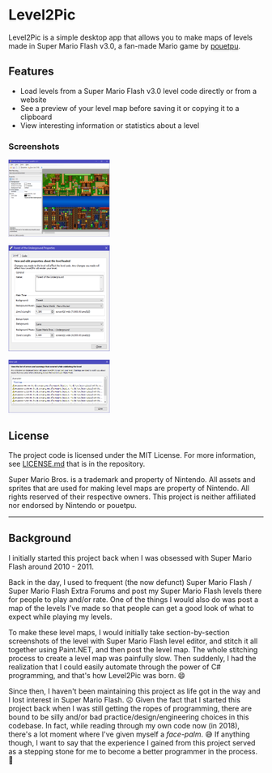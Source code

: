 ﻿# Level2Pic

Level2Pic is a simple desktop app that allows you to make maps of levels made in Super Mario Flash v3.0, a fan-made Mario game by [pouetpu](http://www.pouetpu-games.com/).

## Features

* Load levels from a Super Mario Flash v3.0 level code directly or from a website
* See a preview of your level map before saving it or copying it to a clipboard
* View interesting information or statistics about a level

### Screenshots

[<img src="docs/assets/Level2Pic.png" width="200" />](docs/assets/Level2Pic.png)

[<img src="docs/assets/Level2Pic.Properties.png" width="200" />](docs/assets/Level2Pic.Properties.png)

[<img src="docs/assets/Level2Pic.Warnings.png" width="200" />](docs/assets/Level2Pic.Warnings.png)

## License

The project code is licensed under the MIT License. For more information, see [LICENSE.md](LICENSE.md) that is in the repository.

Super Mario Bros. is a trademark and property of Nintendo. All assets and sprites that are used for making level maps are property of Nintendo. All rights reserved of their respective owners. This project is neither affiliated nor endorsed by Nintendo or pouetpu.

----

## Background

I initially started this project back when I was obsessed with Super Mario Flash around 2010 - 2011. 

Back in the day, I used to frequent (the now defunct) Super Mario Flash / Super Mario Flash Extra Forums and post my Super Mario Flash levels there for people to play and/or rate. One of the things I would also do was post a map of the levels I've made so that people can get a good look of what to expect while playing my levels.

To make these level maps, I would initially take section-by-section screenshots of the level with Super Mario Flash level editor, and stitch it all together using Paint.NET, and then post the level map. The whole stitching process to create a level map was painfully slow. Then suddenly, I had the realization that I could easily automate through the power of C# programming, and that's how Level2Pic was born. 😄

Since then, I haven't been maintaining this project as life got in the way and I lost interest in Super Mario Flash. ☹ Given the fact that I started this project back when I was still getting the ropes of programming, there are bound to be silly and/or bad practice/design/engineering choices in this codebase. In fact, while reading through my own code now (in 2018), there's a lot moment where I've given myself a _face-palm_. 😅 If anything though, I want to say that the experience I gained from this project served as a stepping stone for me to become a better programmer in the process. 🙂